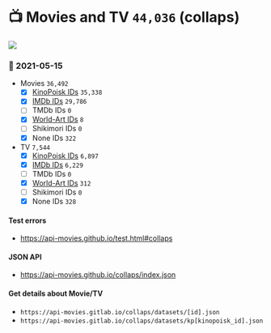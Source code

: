 # :tv: Movies and TV `44,036` (collaps)

<a href="https://API-Movies.github.io"><img src="https://API-Movies.github.io/banner.png?cache"></a>

### :date: 2021-05-15
- Movies `36,492`
  - [x] <a href="https://API-Movies.github.io/collaps/movie_kinopoisk_ids.json">KinoPoisk IDs</a> `35,338`
  - [x] <a href="https://API-Movies.github.io/collaps/movie_imdb_ids.json">IMDb IDs</a> `29,786`
  - [ ] TMDb IDs `0`
  - [x] <a href="https://API-Movies.github.io/collaps/movie_world_art_ids.json">World-Art IDs</a> `8`
  - [ ] Shikimori IDs `0`
  - [x] None IDs `322`
- TV `7,544`
  - [x] <a href="https://API-Movies.github.io/collaps/tv_kinopoisk_ids.json">KinoPoisk IDs</a> `6,897`
  - [x] <a href="https://API-Movies.github.io/collaps/tv_imdb_ids.json">IMDb IDs</a> `6,229`
  - [ ] TMDb IDs `0`
  - [x] <a href="https://API-Movies.github.io/collaps/tv_world_art_ids.json">World-Art IDs</a> `312`
  - [ ] Shikimori IDs `0`
  - [x] None IDs `328`
#### Test errors
- <a href='https://api-movies.github.io/test.html#collaps'>https://api-movies.github.io/test.html#collaps</a>
#### JSON API
- <a href='https://api-movies.github.io/collaps/index.json'>https://api-movies.github.io/collaps/index.json</a>
#### Get details about Movie/TV
- `https://api-movies.gitlab.io/collaps/datasets/[id].json`
- `https://api-movies.gitlab.io/collaps/datasets/kp[kinopoisk_id].json`
